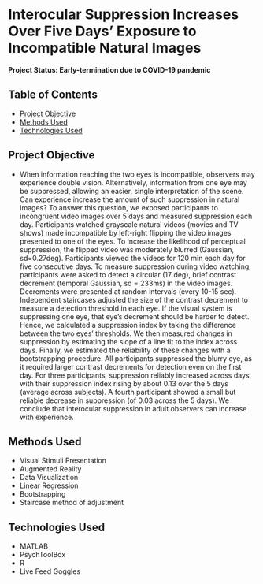 # Interocular Suppression Increases Over Five Days’ Exposure to Incompatible Natural Images
**Project Status: Early-termination due to COVID-19 pandemic**

## Table of Contents
- [Project Objective](##Project-Objective)
- [Methods Used](##Methods-Used)
- [Technologies Used](##Technologies-Used)

## Project Objective
- When information reaching the two eyes is incompatible, observers may experience double vision. Alternatively, information from one eye may be suppressed, allowing an easier, single interpretation of the scene. Can experience increase the amount of such suppression in natural images? To answer this question, we exposed participants to incongruent video images over 5 days and measured suppression each day. Participants watched grayscale natural videos (movies and TV shows) made incompatible by left-right flipping the video images presented to one of the eyes. To increase the likelihood of perceptual suppression, the flipped video was moderately blurred (Gaussian, sd=0.27deg). Participants viewed the videos for 120 min each day for five consecutive days. 
To measure suppression during video watching, participants were asked to detect a circular (17 deg), brief contrast decrement (temporal Gaussian, sd = 233ms) in the video images. Decrements were presented at random intervals (every 10-15 sec). Independent staircases adjusted the size of the contrast decrement to measure a detection threshold in each eye. If the visual system is suppressing one eye, that eye’s decrement should be harder to detect. Hence, we calculated a suppression index by taking the difference between the two eyes’ thresholds. We then measured changes in suppression by estimating the slope of a line fit to the index across days. Finally, we estimated the reliability of these changes with a bootstrapping procedure. All participants suppressed the blurry eye, as it required larger contrast decrements for detection even on the first day. For three participants, suppression reliably increased across days, with their suppression index rising by about 0.13 over the 5 days (average across subjects). A fourth participant showed a small but reliable decrease in suppression (of 0.03 across the 5 days). We conclude that interocular suppression in adult observers can increase with experience.


## Methods Used
- Visual Stimuli Presentation
- Augmented Reality 
- Data Visualization
- Linear Regression
- Bootstrapping
- Staircase method of adjustment

## Technologies Used
- MATLAB 
- PsychToolBox
- R 
- Live Feed Goggles

